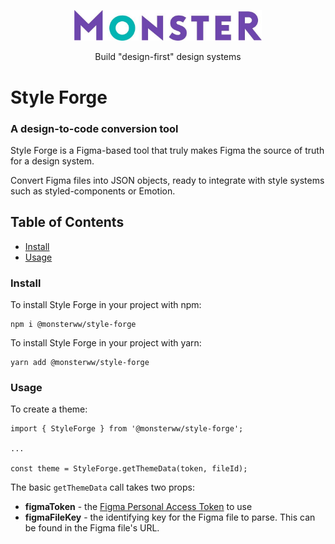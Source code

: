 <p align="center">
  <img src="./packages/web-interface/public/images/monster-logo.jpg" width="300">
</p>
<p align="center">Build "design-first" design systems</p>

# Style Forge

### A design-to-code conversion tool

Style Forge is a Figma-based tool that truly makes Figma the source of truth for a design system.

Convert Figma files into JSON objects, ready to integrate with style systems such as styled-components or Emotion.

## Table of Contents

* [Install](#install)
* [Usage](#usage)

### Install

To install Style Forge in your project with npm:

```
npm i @monsterww/style-forge
```

To install Style Forge in your project with yarn:

```
yarn add @monsterww/style-forge
```

### Usage

To create a theme:

```
import { StyleForge } from '@monsterww/style-forge';

...

const theme = StyleForge.getThemeData(token, fileId);
```

The basic `getThemeData` call takes two props:

- **figmaToken** - the [Figma Personal Access Token](https://help.figma.com/hc/en-us/articles/8085703771159-Manage-personal-access-tokens) to use
- **figmaFileKey** - the identifying key for the Figma file to parse. This can be found in the Figma file's URL.
